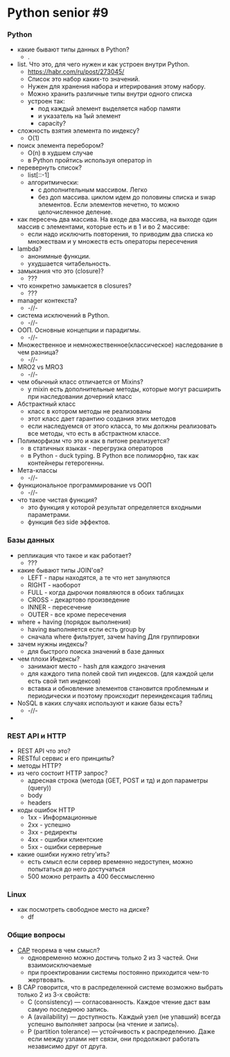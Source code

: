 # Python senior #9

### Python
- какие бывают типы данных в Python?
  - .
- list. Что это, для чего нужен и как устроен внутри Python.
  - https://habr.com/ru/post/273045/
  - Cписок это набор каких-то значений.
  - Нужен для хранения набора и итерирования этому набору.
  - Можно хранить различные типы внутри одного списка
  - устроен так:
    - под каждый элемент выделяется набор памяти
    - и указатель на 1ый элемент
    - capacity?
- сложность взятия элемента по индексу?
  - O(1)
- поиск элемента перебором?
  - O(n) в худшем случае
  - в Python пройтись используя оператор in
- перевернуть список?
  - list[::-1]
  - алгоритмически:
    - с дополнительным массивом. Легко
    - без доп массива. циклом идем до половины списка и swap элементов. Если элементов нечетно, то можно целочисленное деление.
- как пересечь два массива. На входе два массива, на выходе один массив с элементами, которые есть и в 1 и во 2 массиве:
  - если надо исключить повторения, то приводим два списка ко множествам и у множеств есть операторы пересечения
- lambda?
  - анонимные функции.
  - ухудшается читабельность.
- замыкания что это (closure)?
  - ???
- что конкретно замыкается в closures?
  - ???
- manager контекста?
  - -//-
- система исключений в Python.
  - -//-
- ООП. Основные концепции и парадигмы.
  - -//-
- Множественное и немножественное(классическое) наследование в чем разница? 
  - -//-
- MRO2 vs MRO3
  - -//-
- чем обычный класс отличается от Mixins?
  - у mixin есть дополнительные методы, которые могут расширить при наследовании дочерний класс
- Абстрактный класс
  - класс в котором методы не реализованы
  - этот класс дает гарантию создания этих методов
  - если наследуемся от этого класса, то мы должны реализовать все методы, что есть в абстрактном классе.
- Полиморфизм что это и как в питоне реализуется?
  - в статичных языках - перегрузка операторов
  - в Python - duck typing. В Python все полиморфно, так как контейнеры гетерогенны.
- Мета-классы
  - -//-
- функциональное программирование vs ООП
  - -//-
- что такое чистая функция?
  - это функция у которой результат определяется входными параметрами.
  - функция без side эффектов.

### Базы данных
- репликация что такое и как работает?
  - ???
- какие бывают типы JOIN'ов?
  - LEFT - пары находятся, а те что нет зануляются
  - RIGHT - наоборот
  - FULL - когда дырочки появляются в обоих таблицах
  - CROSS - декартово произведение
  - INNER - пересечение 
  - OUTER - все кроме пересечения
- where + having (порядок выполнения)
  - having выполняется если есть group by
  - сначала where фильтрует, зачем having Для группировки
- зачем нужны индексы?
  - для быстрого поиска значений в базе данных
- чем плохи Индексы?
  - занимают место - hash для каждого значения
  - для каждого типа полей свой тип индексов. (для каждой цели есть свой тип индексов)
  - вставка и обновление элементов становится проблемным и периодически и поэтому происходит переиндексация таблиц
- NoSQL в каких случаях используют и какие базы есть?
  - -//-
- 

### REST API и HTTP
- REST API что это?
- RESTful сервис и его принципы?
- методы HTTP?
- из чего состоит HTTP запрос?
  - адресная строка (метода (GET, POST и тд) и доп параметры (query))
  - body
  - headers 
- коды ошибок HTTP
  - 1xx - Информационные
  - 2xx - успешно
  - 3xx - редиректы
  - 4xx - ошибки клиентские
  - 5xx - ошибки серверные
- какие ошибки нужно retry'ить?
  - есть смысл если сервер временно недоступен, можно попытаться до него достучаться
  - 500 можно ретраить а 400 бессмысленно

### Linux
- как посмотреть свободное место на диске?
  - df

### Общие вопросы
- [CAP](https://habr.com/ru/post/328792/) теорема в чем смысл?
  - одновременно можно достичь только 2 из 3 частей. Они взаимоисключаемые
  - при проектировании системы постоянно приходится чем-то жертвовать.
- В CAP говорится, что в распределенной системе возможно выбрать только 2 из 3-х свойств:
  - C (consistency) — согласованность. Каждое чтение даст вам самую последнюю запись.
  - A (availability) — доступность. Каждый узел (не упавший) всегда успешно выполняет запросы (на чтение и запись).
  - P (partition tolerance) — устойчивость к распределению. Даже если между узлами нет связи, они продолжают работать независимо друг от друга.
